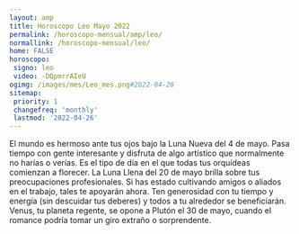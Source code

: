 ```yaml
---
layout: amp
title: Horoscopo Leo Mayo 2022 
permalink: /horoscopo-mensual/amp/leo/
normallink: /horoscopo-mensual/leo/
home: FALSE
horoscopo:
 signo: leo
 video: -DQpmrrAIeU
ogimg: /images/mes/Leo_mes.png#2022-04-26
sitemap:
 priority: 1
 changefreq: 'monthly'
 lastmod: '2022-04-26'
---
```



El mundo es hermoso ante tus ojos bajo la Luna Nueva del 4 de mayo. Pasa tiempo con gente interesante y disfruta de algo artístico que normalmente no harías o verías. Es el tipo de día en el que todas tus orquídeas comienzan a florecer. La Luna Llena del 20 de mayo brilla sobre tus preocupaciones profesionales. Si has estado cultivando amigos o aliados en el trabajo, tales te apoyarán ahora. Ten generosidad con tu tiempo y energía (sin descuidar tus deberes) y todos a tu alrededor se beneficiarán. Venus, tu planeta regente, se opone a Plutón el 30 de mayo, cuando el romance podría tomar un giro extraño o sorprendente.